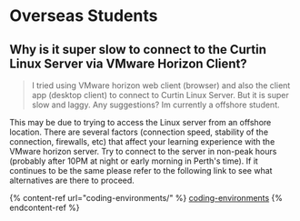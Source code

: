 # Overseas Students

## Why is it super slow to connect to the Curtin Linux Server via VMware Horizon Client?

> I tried using VMware horizon web client (browser) and also the client app (desktop client) to connect to Curtin Linux Server. But it is super slow and laggy. Any suggestions? Im currently a offshore student.

This may be due to trying to access the Linux server from an offshore location. There are several factors (connection speed, stability of the connection, firewalls, etc) that affect your learning experience with the VMware horizon server. Try to connect to the server in non-peak hours (probably after 10PM at night or early morning in Perth's time). If it continues to be the same please refer to the following link to see what alternatives are there to proceed.

{% content-ref url="coding-environments/" %}
[coding-environments](coding-environments/)
{% endcontent-ref %}



